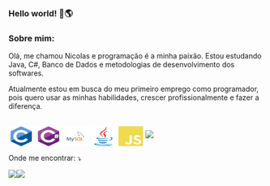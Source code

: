 ### Hello world! 👋🌎


### Sobre mim:

 Olá, me chamou Nicolas e programação é a minha paixão. Estou estudando Java, C#, Banco de Dados e metodologias de desenvolvimento dos softwares.

Atualmente estou em busca do meu primeiro emprego como programador, pois quero usar as minhas habilidades, crescer profissionalmente e fazer a diferença.

<div style="display: inline_block"><br>

  <img align="center" alt="C" height="40" width="50" src="https://github.com/devicons/devicon/blob/master/icons/c/c-original.svg">
  <img align="center" alt="Csharp" height="40" width="50" src="https://raw.githubusercontent.com/devicons/devicon/master/icons/csharp/csharp-original.svg">
  <img align="center" alt="Csharp" height="40" width="50" src="https://raw.githubusercontent.com/github/explore/80688e429a7d4ef2fca1e82350fe8e3517d3494d/topics/mysql/mysql.png" alt="MySQL"/>
  <img align="center" alt="-Csharp" height="40" width="50" src="https://github.com/devicons/devicon/blob/master/icons/java/java-original.svg" alt="Java"/>
  <img align="center" alt="nicolas-Js" height="40" width="50" src="https://raw.githubusercontent.com/devicons/devicon/master/icons/javascript/javascript-plain.svg">
<img src="[./icons/Java-Dark.svg](https://github.com/tandpfun/skill-icons/blob/main/icons/C.svg)" width="48">      
<div> 
  <p align="left">
  Onde me encontrar: ⤵️
</p>
  <a  href = "mailto:kenzonicolas8@gmail.com"><img align="left" src="https://img.shields.io/badge/-Gmail-%23333?style=for-the-badge&logo=gmail&logoColor=white" target="_blank"></a>
  <a href="https://www.linkedin.com/in/nicolas-onishi-b893b6212/" target="_blank"><img align="left" src="https://img.shields.io/badge/-LinkedIn-%230077B5?style=for-the-badge&logo=linkedin&logoColor=white" target="_blank"></a> 
</div>

